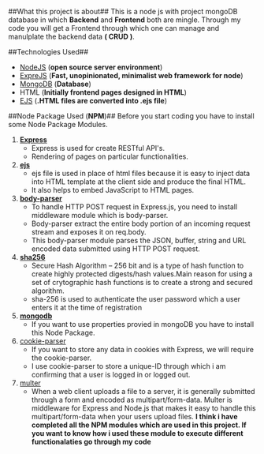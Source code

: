 ##What this project is about##
This is a node js  with project mongoDB database in which **Backend** and **Frontend** both are mingle. Through my code you will get a 
Frontend through which one can manage and manulplate the backend data **( CRUD )**.

##Technologies Used##
- [NodeJS](https://nodejs.org/en/docs/) (**open source server environment**)
- [ExpreJS](https://expressjs.com/) (**Fast, unopinionated, minimalist web framework for node**)
- [MongoDB](https://docs.mongodb.com/) (**Database**)
- HTML (**Initially frontend pages designed in HTML**)
- [EJS](https://ejs.co/)  (**.HTML files are converted into .ejs file**)

##Node Package Used (**NPM**)##
Before you start coding you have to install some Node Package Modules.
1. [**Express**](https://www.npmjs.com/package/express)
   - Express is used for create RESTful API's.
   - Rendering of pages on particular functionalities.
2. [**ejs**](https://www.npmjs.com/package/ejs)
   - ejs file is used in place of html files because it is easy to inject data into HTML template at the client side and produce the final HTML.
   - It also helps to embed JavaScript to HTML pages.
3. [**body-parser**](https://www.npmjs.com/package/body-parser)
   - To handle HTTP POST request in Express.js, you need to install middleware module  which is body-parser.
   - Body-parser extract the entire body portion of an incoming request stream and exposes it on req.body.
   - This body-parser module parses the JSON, buffer, string and URL encoded data submitted using HTTP POST request.
4. [**sha256**](https://www.npmjs.com/package/sha256)
   - Secure Hash Algorithm – 256 bit and is a type of hash function to create highly protected digests/hash values.Main reason for using a set of crytographic hash functions is to create a strong and secured algorithm.
   - sha-256 is used to authenticate the user password which a user enters it at the time of registration
5. [**mongodb**](https://www.npmjs.com/package/mongodb)
   - If you want to use properties provied in mongoDB you have to install this Node Package.
6. [cookie-parser](https://www.npmjs.com/package/cookie-parser)
   - If you want to store any data in cookies with Express, we will require the cookie-parser.
   - I use cookie-parser to store a unique-ID through which i am confirming that a user is logged in or logged out.
7. [multer](https://www.npmjs.com/package/multer)
   - When a web client uploads a file to a server, it is generally submitted through a form and encoded as multipart/form-data. Multer is middleware for Express and Node.js that makes it easy to handle this multipart/form-data when your users upload files.
   **I think i have completed all the NPM modules which are used in this project. If you want to know how i used these module to execute different functionalaties go through my code**
   
